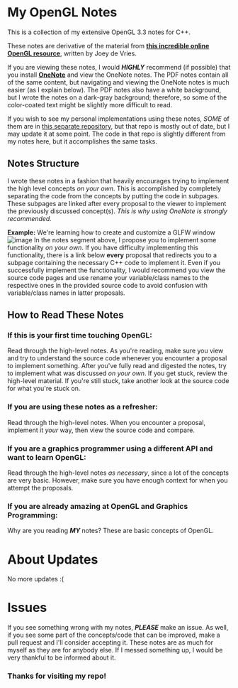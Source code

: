 # My OpenGL Notes
This is a collection of my extensive OpenGL 3.3 notes for C++.

These notes are derivative of the material from [**this incredible online OpenGL resource**](https://learnopengl.com), written by Joey de Vries.

If you are viewing these notes, I would ___HIGHLY___ recommend (if possible) that you install [**OneNote**](https://www.onenote.com/download) and view the OneNote notes. The PDF notes contain all of the same content, but navigating and viewing the OneNote notes is much easier (as I explain below). The PDF notes also have a white background, but I wrote the notes on a dark-gray background; therefore, so some of the color-coated text might be slightly more difficult to read.

If you wish to see my personal implementations using these notes, _SOME_ of them are in [this separate repository](https://github.com/SpideyLee2/OpenGLKnowledgeTest), but that repo is mostly out of date, but I may update it at some point. The code in that repo is slightly different from my notes here, but it accomplishes the same tasks.

## Notes Structure
I wrote these notes in a fashion that heavily encourages trying to implement the high level concepts _on your own_. This is accomplished by completely separating the code from the concepts by putting the code in subpages. These subpages are linked after every proposal to the viewer to implement the previously discussed concept(s). _This is why using OneNote is strongly recommended._

**Example:** We're learning how to create and customize a GLFW window
![image](https://user-images.githubusercontent.com/55766801/160218611-404e3eb9-458c-40ef-b640-64b5459d9314.png)
In the notes segment above, I propose you to implement some functionality _on your own_. If you have difficulty implementing this functionality, there is a link below **every** proposal that redirects you to a subpage containing the necessary C++ code to implement it. Even if you successfully implement the functionality, I would recommend you view the source code pages and use rename your variable/class names to the respective ones in the provided source code to avoid confusion with variable/class names in latter proposals.

## How to Read These Notes
### If this is your first time touching OpenGL:
Read through the high-level notes. As you're reading, make sure you view and try to understand the source code whenever you encounter a proposal to implement something. After you've fully read and digested the notes, try to implement what was discussed _on your own_. If you get stuck, review the high-level material. If you're still stuck, take another look at the source code for what you're stuck on.

### If you are using these notes as a refresher:
Read through the high-level notes. When you encounter a proposal, implement it _your_ way, then view the source code and compare.

### If you are a graphics programmer using a different API and want to learn OpenGL:
Read through the high-level notes _as necessary_, since a lot of the concepts are very basic. However, make sure you have enough context for when you attempt the proposals.

### If you are already amazing at OpenGL and Graphics Programming:
Why are you reading **_MY_** notes? These are basic concepts of OpenGL.

# About Updates
No more updates :(

# Issues
If you see something wrong with my notes, **_PLEASE_** make an issue. As well, if you see some part of the concepts/code that can be improved, make a pull request and I'll consider accepting it. These notes are as much for myself as they are for anybody else. If I messed something up, I would be very thankful to be informed about it. 

### Thanks for visiting my repo!
